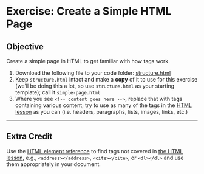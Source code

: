 # Exercise: Create a Simple HTML Page

## Objective

Create a simple page in HTML to get familiar with how tags work.

1. Download the following file to your code folder: [structure.html](https://raw.githubusercontent.com/segdeha/pdxcodeguild/master/2.%20HTML%20%26%20CSS/solutions/structure.html?token=AAAQ0v_9JLfxcEyd0g6XE-PKyC8sQB8cks5XXLLhwA%3D%3D)
1. Keep `structure.html` intact and make a **copy** of it to use for this exercise (we’ll be doing this a lot, so use `structure.html` as your starting template); call it `simple-page.html`
1. Where you see `<!-- content goes here -->`, replace that with tags containing various content; try to use as many of the tags in the [HTML lesson](https://github.com/segdeha/pdxcodeguild/blob/master/2.%20HTML%20%26%20CSS/html.md) as you can (i.e. headers, paragraphs, lists, images, links, etc.)

------

## Extra Credit

Use the [HTML element reference](https://developer.mozilla.org/en-US/docs/Web/HTML/Element) to find tags not covered in [the HTML lesson](https://github.com/segdeha/pdxcodeguild/blob/master/2.%20HTML%20%26%20CSS/html.md), e.g., `<address></address>`, `<cite></cite>`, or `<dl></dl>` and use them appropriately in your document.

